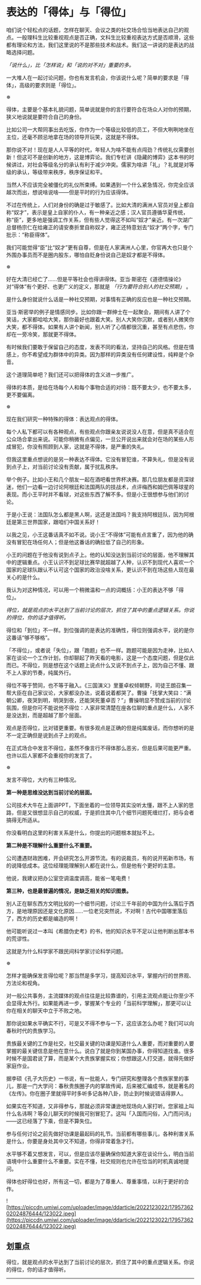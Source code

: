 # 表达的「得体」与「得位」

咱们说个轻松点的话题，怎样在聊天、会议之类的社交场合恰当地表达自己的观点。一般理科生比较重视观点是否正确，文科生比较重视表达方式是否顺滑，这些都有理论和方法，我们这里说的不是那些技术和战术。我们这一讲说的是表达的战略选择问题。

 *「说什么」，比「怎样说」和「说的对不对」重要的多。*

一大堆人在一起讨论问题，你也有发言机会，你该说什么呢？简单的要求是「得体」，高级的要求则是「得位」。

✵

得体，主要是个基本礼貌问题，简单说就是你的言行要符合在场众人对你的预期，狭义地说就是要符合自己的身份。

比如公司一大帮同事出去吃饭，你作为一个等级比较低的员工，不但大咧咧地坐在主位，还毫不顾忌地拿在场的领导开玩笑，这就是不得体。

那你说不对！现在是人人平等的时代，年轻人为啥不能有点闯劲？传统礼仪需要创新！但这可不是创新的地方，这是博弈论。我们专栏讲《隐藏的博弈》这本书的时候讲过，对社会等级名分的承认有利于减少冲突。儒家为啥讲「礼」？礼就是对等级的承认，等级带来秩序，秩序保证和平。

当然人不应该完全被僵化的礼仪所束缚。如果遇到一个什么紧急情况，你完全应该越次而出，想说啥说啥——但是平时的行为应该得体。

不过在传统上，人们对身份的确是过于敏感了。比如大清的满洲人官员对皇上都自称“奴才”，表示是皇上自家的仆人，有一种亲近之感；汉人官员遵循华夏传统，称“臣”，更多地是强调工作关系，但有些人觉得这不如叫“奴才”亲近。有一次湖广总督杨宗仁在给雍正的请安奏折里自称奴才，雍正还特意划去“奴才”两个字，专门批示：“称臣得体”。

我们可能觉得“臣”比“奴才”更有自尊，但是在人家满洲人心里，你官再大也只是个外围办事员而不是圈内股东，哪怕自贬身份说自己是奴才都是不得体。

✵

好在大清已经亡了……但是平等社会也得讲得体。亚当·斯密在《道德情操论》对“得体”有个更好、也更广义的定义，那就是 *「行为要符合别人的社交预期」* 。

是什么身份就说什么话是一种社交预期，对事情有正确的反应也是一种社交预期。

亚当·斯密举的例子是情感同步。比如你跟一群绅士在一起聚会，期间有人讲了个笑话，大家都哈哈大笑，那你最好也跟着大笑。别人大笑你沉默，或者别人微笑你大笑，都不得体。如果有人讲个新闻，别人听了心情都很沉重，甚至有点悲伤，你却在一旁冷笑，那就更不得体。

有时候我们要敢于保留自己的态度，发表不同的看法，坚持自己的风格。但是在情感上，你不希望成为群体中的异类。因为那样的异类没有任何建设性，纯粹是个杂音。

这个道理简单吧？我们还可以把得体的含义进一步推广。

得体的本质，是给在场每个人和每个事物合适的对待：既不要太少，也不要太多，更不要偏离。

✵

现在我们研究一种特殊的得体：表达观点的得体。

每个人私下都可以有各种观点，有些观点你跟亲友说说没人在意，但是真不适合在公众场合拿出来说。可能你稍微有点偏见，一旦公开说出来就会对在场的某些人形成冒犯，你没有照顾到人家，这就是不得体，是严重的失礼。

但我这里重点想说的是另一种表达不得体。它没有冒犯谁，不算失礼，但是没有说到点子上，对当前讨论没有贡献，属于扰乱秩序。

举个例子。比如小王和几个朋友一起在酒吧看世界杯决赛。那几位朋友都是资深球迷，他们一边看一边讨论阿根廷和法国两队的技战术，点评梅西和姆巴佩等球星的表现。而小王平时并不看球，对这些东西了解不多。但是小王很想参与他们的讨论。

于是小王说：法国队怎么都是黑人啊，这还是法国吗？我支持阿根廷队，因为阿根廷是第三世界国家，跟咱们中国关系好！

以我之见，小王这番话真不如不说。说小王“不得体”可能有点言重了，因为他的确没有冒犯在场任何人；但是他这番话的确拉低了自己的形象。

小王的问题在于他没有说到点子上。他的认知没达到当前讨论的层面，他不理解其中的逻辑重点。小王认识不到足球比赛早就超越了人种，认识不到现代人喜欢一个国家的足球队跟认不认可这个国家的政治没啥关系，更认识不到在场这些人现在最关心的是什么。

我认为对这种情况，可以用一个稍微温和一点的词概括：小王的表达不够「得位」。

 *得位，就是观点的水平达到了当前讨论的层次，抓住了其中的重点逻辑关系。你说的得位，你的话才值得听。*

得位和「到位」不一样。到位强调的是表达的准确性，得位则强调水平，说的是你这番话“够不够格”。

「不得位」，或者说「失位」，跟「跑题」也不一样。跑题可能是因为走神，比如人家在谈论一个工作计划，你却聊起了昨天看的电影，这是一个态度问题，但是仅此而已。不得位，则是想在这个话题上说点什么又说不到点子上，因为自己不懂、跟不上人家的节奏，纯属外行。

得位不等于赞同，也不等于融入。《三国演义》里董卓权倾朝野，司徒王朗召集一帮大臣在自己家议论，大家都没办法，说着说着都哭了。曹操「抚掌大笑曰：“满朝公卿，夜哭到明，明哭到夜，还能哭死董卓否？”」曹操明显不赞成当前的讨论氛围，但是你可不能说他不得位：人家非常清楚在座各位聊的重点是什么，人家不是没达到，而是超越了那个层面。

观点是否得位，比对错更重要。有很多观点是正确的但是纯属废话，而你想听的是不一定正确但是说到点子上的观点。

在正式场合中发言不得位，虽然不像言行不得体那么恶劣，但是后果可能更严重。也许以后人家都不会重视你的发言了。

✵

发言不得位，大约有三种情况。

 **第一种是思维没达到当前讨论的层面。**

公司技术大牛在上面讲PPT，下面坐着的一位领导其实没听太懂，跟不上人家的思路，但是又很想显示自己的权威，于是抓住其中几个细节问题死缠烂打，把与会者搞得无所适从。

你没看明白这里的利害关系是什么，你提出的问题根本就扯不上。

 **第二种是不理解什么重要什么不重要。**

公司遭遇财政困难，开会研究怎么开源节流。有的说裁员，有的说开拓新市场，有的说降低成本。这位经理能理解别人都在说什么，但是他有个更好的主意。

他说，我建议把办公室空调温度调高，能省一笔电费！

 **第三种，也是最普遍的情况，是缺乏相关的知识图景。**

别人正在聊东西方文明比较的一个细节问题，讨论三千年前的中国为什么落后于西方，是地理原因还是文化原因……一位老兄突然说，不对啊！古代中国哪里落后了，西方的历史都是编造的啊！

他可能听说过一本叫《希腊伪史考》的书，他的知识水平不足以让他判断出那本书的荒谬性。

这就是为什么科学家不跟民间科学家讨论科学问题。

✵

怎样才能确保发言得位呢？那当然是多学习，提高知识水平，掌握内行的世界观、方法论和视角。

对一般公共事务，主流媒体的观点往往是比较靠谱的，引用主流观点能让你至少不会显得太外行。如果能再进一步，掌握某个专业的「当前科学理解」，那更可以让你在相关的聊天中立于不败之地。

那你说如果水平确实不行，可是又不得不参与一下，这应该怎么办呢？我们可以向春秋时代的贵族学习。

贵族最关键的工作是社交，社交最关键的功课是知道什么人重要，而对重要的人要掌握的最关键信息是他在意什么。说白了就是你到某国办事，你得知道找谁。很多时候不是国君说了算，而是某个大贵族掌握实权；你想跟这人打交道，就得先做好家庭作业。

据李硕《孔子大历史》一书说，有一批能人，专门研究和整理各个贵族家里的事儿，那是一门大学问：春秋贵族圈子内的掌故传闻，后来被汇编成书，就是著名的《左传》。你在圈子里就得平时多听多记各种八卦，防止到时候说错话得罪人。

如果实在不知道，又非得参与，那就必须非常谦逊地现场向人家打听。您家祖上叫什么名讳啊？等会儿聊天的时候我可别冒犯了。这叫「入国而问俗，入门而问讳」——这已经落了下乘，但是不算失位。

参与任何讨论之前先做好功课是最起码的礼节。当前都有哪些事儿，各种利害关系是什么，你要是身处其中又不知道，你得非常着急才行。

水平够不着又想发言，可以，但是应该尽量确保你知道大家在谈论什么，明白当前语境中什么重要什么不重要。实在不懂，社交规则也允许在恰当的时机真诚地提问。

得体也好得位也好，所有这一切，都是为了尊重人、尊重事情，以利于更好的合作。

![https://piccdn.umiwi.com/uploader/image/ddarticle/2022123022/1795736202024876444/123022.jpeg](https://piccdn.umiwi.com/uploader/image/ddarticle/2022123022/1795736202024876444/123022.jpeg)

## 划重点

得位，就是观点的水平达到了当前讨论的层次，抓住了其中的重点逻辑关系。你说的得位，你的话才值得听。



---
